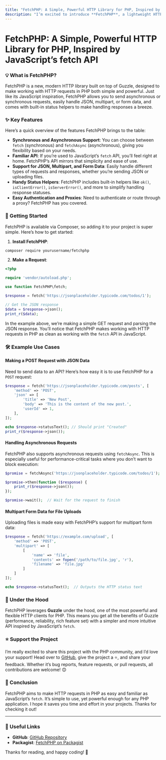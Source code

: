 ```yaml
---
title: "FetchPHP: A Simple, Powerful HTTP Library for PHP, Inspired by JavaScript’s fetch API"
description: "I’m excited to introduce **FetchPHP**, a lightweight HTTP library for PHP that takes direct inspiration from JavaScript’s `fetch` API. If you’ve ever found yourself making HTTP requests in PHP and thinking *'I wish this was as simple as JavaScript’s fetch,'* then this package is for you!"
---
```


# FetchPHP: A Simple, Powerful HTTP Library for PHP, Inspired by JavaScript’s fetch API

### 💡 What is FetchPHP?

FetchPHP is a new, modern HTTP library built on top of Guzzle, designed to make working with HTTP requests in PHP both simple and powerful. Just like its JavaScript inspiration, FetchPHP allows you to send asynchronous or synchronous requests, easily handle JSON, multipart, or form data, and comes with built-in status helpers to make handling responses a breeze.

### ✨ Key Features

Here’s a quick overview of the features FetchPHP brings to the table:

- **Synchronous and Asynchronous Support**: You can choose between `fetch` (synchronous) and `fetchAsync` (asynchronous), giving you flexibility based on your needs.
- **Familiar API**: If you’re used to JavaScript’s `fetch` API, you’ll feel right at home. FetchPHP’s API mirrors that simplicity and ease of use.
- **Support for JSON, Multipart, and Form Data**: Easily handle different types of requests and responses, whether you’re sending JSON or uploading files.
- **Handy Status Helpers**: FetchPHP includes built-in helpers like `ok()`, `isClientError()`, `isServerError()`, and more to simplify handling response statuses.
- **Easy Authentication and Proxies**: Need to authenticate or route through a proxy? FetchPHP has you covered.

### 🚀 Getting Started

FetchPHP is available via Composer, so adding it to your project is super simple. Here’s how to get started:

1. **Install FetchPHP**:

```bash
composer require yourusername/fetchphp
```

2. **Make a Request**:

```php
<?php

require 'vendor/autoload.php';

use function FetchPHP\fetch;

$response = fetch('https://jsonplaceholder.typicode.com/todos/1');

// Get the JSON response
$data = $response->json();
print_r($data);
```

In the example above, we’re making a simple GET request and parsing the JSON response. You’ll notice that FetchPHP makes working with HTTP requests in PHP as clean as working with the `fetch` API in JavaScript.

### 🛠️ Example Use Cases

#### **Making a POST Request with JSON Data**

Need to send data to an API? Here’s how easy it is to use FetchPHP for a `POST` request:

```php
$response = fetch('https://jsonplaceholder.typicode.com/posts', [
    'method' => 'POST',
    'json' => [
        'title' => 'New Post',
        'body' => 'This is the content of the new post.',
        'userId' => 1,
    ],
]);

echo $response->statusText(); // Should print "Created"
print_r($response->json());
```

#### **Handling Asynchronous Requests**

FetchPHP also supports asynchronous requests using `fetchAsync`. This is especially useful for performance-critical tasks where you don’t want to block execution:

```php
$promise = fetchAsync('https://jsonplaceholder.typicode.com/todos/1');

$promise->then(function ($response) {
    print_r($response->json());
});

$promise->wait();  // Wait for the request to finish
```

#### **Multipart Form Data for File Uploads**

Uploading files is made easy with FetchPHP’s support for multipart form data:

```php
$response = fetch('https://example.com/upload', [
    'method' => 'POST',
    'multipart' => [
        [
            'name' => 'file',
            'contents' => fopen('/path/to/file.jpg', 'r'),
            'filename' => 'file.jpg'
        ]
    ]
]);

echo $response->statusText();  // Outputs the HTTP status text
```

### 🔧 Under the Hood

FetchPHP leverages **Guzzle** under the hood, one of the most powerful and flexible HTTP clients for PHP. This means you get all the benefits of Guzzle (performance, reliability, rich feature set) with a simpler and more intuitive API inspired by JavaScript’s `fetch`.

### ⭐️ Support the Project

I’m really excited to share this project with the PHP community, and I’d love your support! Head over to [GitHub](https://github.com/yourusername/fetchphp), give the project a ⭐️, and share your feedback. Whether it’s bug reports, feature requests, or pull requests, all contributions are welcome! 😊

### 📢 Conclusion

FetchPHP aims to make HTTP requests in PHP as easy and familiar as JavaScript’s `fetch`. It’s simple to use, yet powerful enough for any PHP application. I hope it saves you time and effort in your projects. Thanks for checking it out!

---

### 🔗 Useful Links
- **GitHub**: [GitHub Repository](https://github.com/Thavarshan/fetch-php)
- **Packagist**: [FetchPHP on Packagist](https://packagist.org/packages/jerome/fetch-php)

Thanks for reading, and happy coding! 🎉
